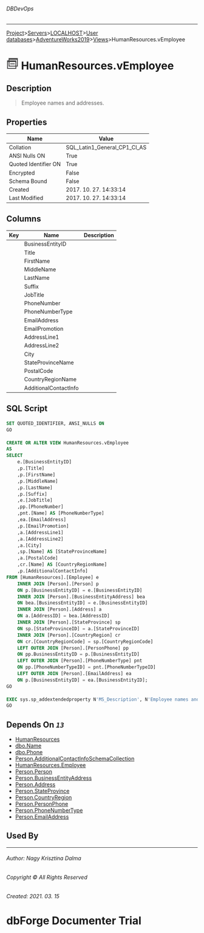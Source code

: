###### DBDevOps
___
[Project](../../../../../startpage.md)>[Servers](../../../../Servers.md)>[LOCALHOST](../../../LOCALHOST.md)>[User databases](../../UserDatabases.md)>[AdventureWorks2019](../AdventureWorks2019.md)>[Views](Views.md)>HumanResources.vEmployee


# ![logo](../../../../../Images/view.svg) HumanResources.vEmployee

## <a name="#Description"></a>Description
> Employee names and addresses.
## <a name="#Properties"></a>Properties
|Name|Value|
|---|---|
|Collation|SQL_Latin1_General_CP1_CI_AS|
|ANSI Nulls ON|True|
|Quoted Identifier ON|True|
|Encrypted|False|
|Schema Bound|False|
|Created|2017. 10. 27. 14:33:14|
|Last Modified|2017. 10. 27. 14:33:14|


## <a name="#Columns"></a>Columns
|Key|Name|Description
|---|---|---
||BusinessEntityID||
||Title||
||FirstName||
||MiddleName||
||LastName||
||Suffix||
||JobTitle||
||PhoneNumber||
||PhoneNumberType||
||EmailAddress||
||EmailPromotion||
||AddressLine1||
||AddressLine2||
||City||
||StateProvinceName||
||PostalCode||
||CountryRegionName||
||AdditionalContactInfo||

## <a name="#SqlScript"></a>SQL Script
```SQL
SET QUOTED_IDENTIFIER, ANSI_NULLS ON
GO

CREATE OR ALTER VIEW HumanResources.vEmployee 
AS 
SELECT 
    e.[BusinessEntityID]
    ,p.[Title]
    ,p.[FirstName]
    ,p.[MiddleName]
    ,p.[LastName]
    ,p.[Suffix]
    ,e.[JobTitle]  
    ,pp.[PhoneNumber]
    ,pnt.[Name] AS [PhoneNumberType]
    ,ea.[EmailAddress]
    ,p.[EmailPromotion]
    ,a.[AddressLine1]
    ,a.[AddressLine2]
    ,a.[City]
    ,sp.[Name] AS [StateProvinceName] 
    ,a.[PostalCode]
    ,cr.[Name] AS [CountryRegionName] 
    ,p.[AdditionalContactInfo]
FROM [HumanResources].[Employee] e
	INNER JOIN [Person].[Person] p
	ON p.[BusinessEntityID] = e.[BusinessEntityID]
    INNER JOIN [Person].[BusinessEntityAddress] bea 
    ON bea.[BusinessEntityID] = e.[BusinessEntityID] 
    INNER JOIN [Person].[Address] a 
    ON a.[AddressID] = bea.[AddressID]
    INNER JOIN [Person].[StateProvince] sp 
    ON sp.[StateProvinceID] = a.[StateProvinceID]
    INNER JOIN [Person].[CountryRegion] cr 
    ON cr.[CountryRegionCode] = sp.[CountryRegionCode]
    LEFT OUTER JOIN [Person].[PersonPhone] pp
    ON pp.BusinessEntityID = p.[BusinessEntityID]
    LEFT OUTER JOIN [Person].[PhoneNumberType] pnt
    ON pp.[PhoneNumberTypeID] = pnt.[PhoneNumberTypeID]
    LEFT OUTER JOIN [Person].[EmailAddress] ea
    ON p.[BusinessEntityID] = ea.[BusinessEntityID];
GO

EXEC sys.sp_addextendedproperty N'MS_Description', N'Employee names and addresses.', 'SCHEMA', N'HumanResources', 'VIEW', N'vEmployee'
GO
```

## <a name="#DependsOn"></a>Depends On _`13`_
- [HumanResources](../Security/Schemas/HumanResources.md)
- [dbo.Name](../Programmability/Types/UserDefinedDataTypes/dbo.Name.md)
- [dbo.Phone](../Programmability/Types/UserDefinedDataTypes/dbo.Phone.md)
- [Person.AdditionalContactInfoSchemaCollection](../Programmability/Types/XmlSchemaCollection/Person.AdditionalContactInfoSchemaCollection.md)
- [HumanResources.Employee](../Tables/HumanResources.Employee.md)
- [Person.Person](../Tables/Person.Person.md)
- [Person.BusinessEntityAddress](../Tables/Person.BusinessEntityAddress.md)
- [Person.Address](../Tables/Person.Address.md)
- [Person.StateProvince](../Tables/Person.StateProvince.md)
- [Person.CountryRegion](../Tables/Person.CountryRegion.md)
- [Person.PersonPhone](../Tables/Person.PersonPhone.md)
- [Person.PhoneNumberType](../Tables/Person.PhoneNumberType.md)
- [Person.EmailAddress](../Tables/Person.EmailAddress.md)


## <a name="#UsedBy"></a>Used By


___
###### Author: Nagy Krisztina Dalma
###### Copyright © All Rights Reserved
###### Created: 2021. 03. 15

# dbForge Documenter Trial